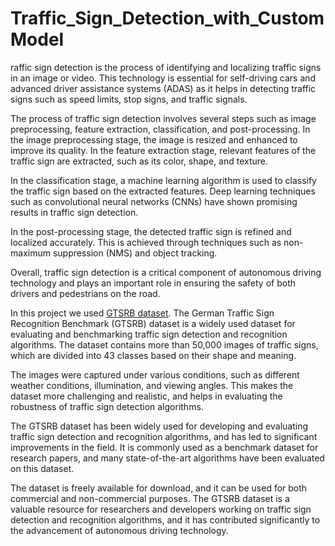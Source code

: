 # Traffic_Sign_Detection_with_CustomModel

raffic sign detection is the process of identifying and localizing traffic signs in an image or video. This technology is essential for self-driving cars and advanced driver assistance systems (ADAS) as it helps in detecting traffic signs such as speed limits, stop signs, and traffic signals.

The process of traffic sign detection involves several steps such as image preprocessing, feature extraction, classification, and post-processing. In the image preprocessing stage, the image is resized and enhanced to improve its quality. In the feature extraction stage, relevant features of the traffic sign are extracted, such as its color, shape, and texture.

In the classification stage, a machine learning algorithm is used to classify the traffic sign based on the extracted features. Deep learning techniques such as convolutional neural networks (CNNs) have shown promising results in traffic sign detection.

In the post-processing stage, the detected traffic sign is refined and localized accurately. This is achieved through techniques such as non-maximum suppression (NMS) and object tracking.

Overall, traffic sign detection is a critical component of autonomous driving technology and plays an important role in ensuring the safety of both drivers and pedestrians on the road.


In this project we used [GTSRB dataset](https://paperswithcode.com/dataset/gtsrb).  The German Traffic Sign Recognition Benchmark (GTSRB) dataset is a widely used dataset for evaluating and benchmarking traffic sign detection and recognition algorithms. The dataset contains more than 50,000 images of traffic signs, which are divided into 43 classes based on their shape and meaning.

The images were captured under various conditions, such as different weather conditions, illumination, and viewing angles. This makes the dataset more challenging and realistic, and helps in evaluating the robustness of traffic sign detection algorithms.

The GTSRB dataset has been widely used for developing and evaluating traffic sign detection and recognition algorithms, and has led to significant improvements in the field. It is commonly used as a benchmark dataset for research papers, and many state-of-the-art algorithms have been evaluated on this dataset.

The dataset is freely available for download, and it can be used for both commercial and non-commercial purposes. The GTSRB dataset is a valuable resource for researchers and developers working on traffic sign detection and recognition algorithms, and it has contributed significantly to the advancement of autonomous driving technology.
